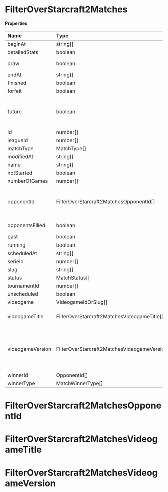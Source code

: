 # FilterOverStarcraft2Matches

**Properties**

| Name             | Type                                          | Required | Description                                                                                                                                                                                                               |
| :--------------- | :-------------------------------------------- | :------- | :------------------------------------------------------------------------------------------------------------------------------------------------------------------------------------------------------------------------ |
| beginAt          | string[]                                      | ❌       |                                                                                                                                                                                                                           |
| detailedStats    | boolean                                       | ❌       | Whether the match offers full stats                                                                                                                                                                                       |
| draw             | boolean                                       | ❌       | Whether result of the match is a draw                                                                                                                                                                                     |
| endAt            | string[]                                      | ❌       |                                                                                                                                                                                                                           |
| finished         | boolean                                       | ❌       |                                                                                                                                                                                                                           |
| forfeit          | boolean                                       | ❌       | Whether match was forfeited                                                                                                                                                                                               |
| future           | boolean                                       | ❌       | `true` for future matches only, `false` for past matches only. <br/>Filtering is done on the `begin_at` value, so matches with `running` status will not appear if `true`.                                                |
| id               | number[]                                      | ❌       |                                                                                                                                                                                                                           |
| leagueId         | number[]                                      | ❌       |                                                                                                                                                                                                                           |
| matchType        | MatchType[]                                   | ❌       |                                                                                                                                                                                                                           |
| modifiedAt       | string[]                                      | ❌       |                                                                                                                                                                                                                           |
| name             | string[]                                      | ❌       |                                                                                                                                                                                                                           |
| notStarted       | boolean                                       | ❌       |                                                                                                                                                                                                                           |
| numberOfGames    | number[]                                      | ❌       |                                                                                                                                                                                                                           |
| opponentId       | FilterOverStarcraft2MatchesOpponentId[]       | ❌       | A Team or a Player (id or slug). You can use`filter[winner_type]=Team` or `filter[winner_type]=Player` to focus on teams or players.                                                                                      |
| opponentsFilled  | boolean                                       | ❌       | Whether a match has opponents filled i.e. opponents are not TBD.                                                                                                                                                          |
| past             | boolean                                       | ❌       |                                                                                                                                                                                                                           |
| running          | boolean                                       | ❌       |                                                                                                                                                                                                                           |
| scheduledAt      | string[]                                      | ❌       |                                                                                                                                                                                                                           |
| serieId          | number[]                                      | ❌       |                                                                                                                                                                                                                           |
| slug             | string[]                                      | ❌       |                                                                                                                                                                                                                           |
| status           | MatchStatus[]                                 | ❌       |                                                                                                                                                                                                                           |
| tournamentId     | number[]                                      | ❌       |                                                                                                                                                                                                                           |
| unscheduled      | boolean                                       | ❌       |                                                                                                                                                                                                                           |
| videogame        | VideogameIdOrSlug[]                           | ❌       |                                                                                                                                                                                                                           |
| videogameTitle   | FilterOverStarcraft2MatchesVideogameTitle[]   | ❌       | A videogame title id or slug. <br/>Only for `/csgo/*`, `/codmw/*`, `/fifa/*` and `/ow/*` endpoints <br/>                                                                                                                  |
| videogameVersion | FilterOverStarcraft2MatchesVideogameVersion[] | ❌       | Filter by the names of videogame versions, all versions using `filter[videogame_version]=all`, or by the latest version using `filter[videogame_version]=latest` <br/>Only for `valorant/*` and `/lol/*` endpoints. <br/> |
| winnerId         | OpponentId[]                                  | ❌       |                                                                                                                                                                                                                           |
| winnerType       | MatchWinnerType[]                             | ❌       |                                                                                                                                                                                                                           |

# FilterOverStarcraft2MatchesOpponentId

# FilterOverStarcraft2MatchesVideogameTitle

# FilterOverStarcraft2MatchesVideogameVersion
